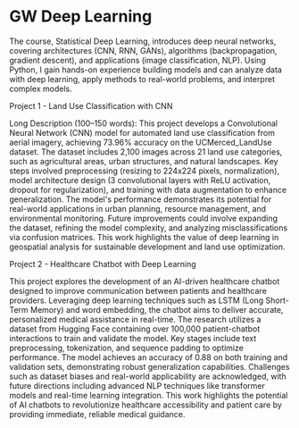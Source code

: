# GW Deep Learning

The course, Statistical Deep Learning, introduces deep neural networks, covering architectures (CNN, RNN, GANs), algorithms (backpropagation, gradient descent), and applications (image classification, NLP). Using Python, I gain hands-on experience building models and can analyze data with deep learning, apply methods to real-world problems, and interpret complex models.

Project 1 - Land Use Classification with CNN

Long Description (100–150 words): This project develops a Convolutional Neural Network (CNN) model for automated land use classification from aerial imagery, achieving 73.96% accuracy on the UCMerced_LandUse dataset. The dataset includes 2,100 images across 21 land use categories, such as agricultural areas, urban structures, and natural landscapes. Key steps involved preprocessing (resizing to 224x224 pixels, normalization), model architecture design (3 convolutional layers with ReLU activation, dropout for regularization), and training with data augmentation to enhance generalization. The model's performance demonstrates its potential for real-world applications in urban planning, resource management, and environmental monitoring. Future improvements could involve expanding the dataset, refining the model complexity, and analyzing misclassifications via confusion matrices. This work highlights the value of deep learning in geospatial analysis for sustainable development and land use optimization.

Project 2 - Healthcare Chatbot with Deep Learning

This project explores the development of an AI-driven healthcare chatbot designed to improve communication between patients and healthcare providers. Leveraging deep learning techniques such as LSTM (Long Short-Term Memory) and word embedding, the chatbot aims to deliver accurate, personalized medical assistance in real-time. The research utilizes a dataset from Hugging Face containing over 100,000 patient-chatbot interactions to train and validate the model. Key stages include text preprocessing, tokenization, and sequence padding to optimize performance. The model achieves an accuracy of 0.88 on both training and validation sets, demonstrating robust generalization capabilities. Challenges such as dataset biases and real-world applicability are acknowledged, with future directions including advanced NLP techniques like transformer models and real-time learning integration. This work highlights the potential of AI chatbots to revolutionize healthcare accessibility and patient care by providing immediate, reliable medical guidance.
